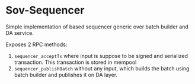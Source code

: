 # Sov-Sequencer

Simple implementation of based sequencer generic over batch builder and DA service.

Exposes 2 RPC methods:


1. `sequencer_acceptTx` where input is suppose to be signed and serialized transaction. This transaction is stored in mempool
2. `sequencer_publishBatch` without any input, which builds the batch using batch builder and publishes it on DA layer.
